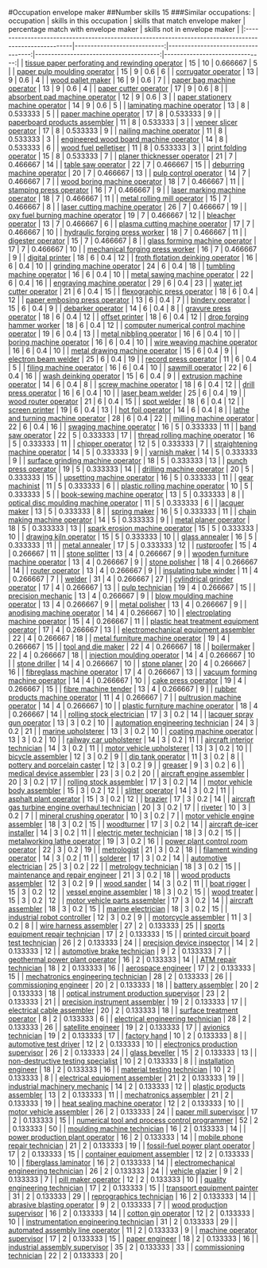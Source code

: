 #Occupation envelope maker
##Number skills 15
###Similar occupations:
| occupation                                                                                            |   skills in this occupation |   skills that match envelope maker |   percentage match with envelope maker |   skills not in envelope maker |
|:------------------------------------------------------------------------------------------------------|----------------------------:|-----------------------------------:|---------------------------------------:|-------------------------------:|
| [tissue paper perforating and rewinding operator](tissue_paper_perforating_and_rewinding_operator.md) |                          15 |                                 10 |                               0.666667 |                              5 |
| [paper pulp moulding operator](paper_pulp_moulding_operator.md)                                       |                          15 |                                  9 |                               0.6      |                              6 |
| [corrugator operator](corrugator_operator.md)                                                         |                          13 |                                  9 |                               0.6      |                              4 |
| [wood pallet maker](wood_pallet_maker.md)                                                             |                          16 |                                  9 |                               0.6      |                              7 |
| [paper bag machine operator](paper_bag_machine_operator.md)                                           |                          13 |                                  9 |                               0.6      |                              4 |
| [paper cutter operator](paper_cutter_operator.md)                                                     |                          17 |                                  9 |                               0.6      |                              8 |
| [absorbent pad machine operator](absorbent_pad_machine_operator.md)                                   |                          12 |                                  9 |                               0.6      |                              3 |
| [paper stationery machine operator](paper_stationery_machine_operator.md)                             |                          14 |                                  9 |                               0.6      |                              5 |
| [laminating machine operator](laminating_machine_operator.md)                                         |                          13 |                                  8 |                               0.533333 |                              5 |
| [paper machine operator](paper_machine_operator.md)                                                   |                          17 |                                  8 |                               0.533333 |                              9 |
| [paperboard products assembler](paperboard_products_assembler.md)                                     |                          11 |                                  8 |                               0.533333 |                              3 |
| [veneer slicer operator](veneer_slicer_operator.md)                                                   |                          17 |                                  8 |                               0.533333 |                              9 |
| [nailing machine operator](nailing_machine_operator.md)                                               |                          11 |                                  8 |                               0.533333 |                              3 |
| [engineered wood board machine operator](engineered_wood_board_machine_operator.md)                   |                          14 |                                  8 |                               0.533333 |                              6 |
| [wood fuel pelletiser](wood_fuel_pelletiser.md)                                                       |                          11 |                                  8 |                               0.533333 |                              3 |
| [print folding operator](print_folding_operator.md)                                                   |                          15 |                                  8 |                               0.533333 |                              7 |
| [planer thicknesser operator](planer_thicknesser_operator.md)                                         |                          21 |                                  7 |                               0.466667 |                             14 |
| [table saw operator](table_saw_operator.md)                                                           |                          22 |                                  7 |                               0.466667 |                             15 |
| [deburring machine operator](deburring_machine_operator.md)                                           |                          20 |                                  7 |                               0.466667 |                             13 |
| [pulp control operator](pulp_control_operator.md)                                                     |                          14 |                                  7 |                               0.466667 |                              7 |
| [wood boring machine operator](wood_boring_machine_operator.md)                                       |                          18 |                                  7 |                               0.466667 |                             11 |
| [stamping press operator](stamping_press_operator.md)                                                 |                          16 |                                  7 |                               0.466667 |                              9 |
| [laser marking machine operator](laser_marking_machine_operator.md)                                   |                          18 |                                  7 |                               0.466667 |                             11 |
| [metal rolling mill operator](metal_rolling_mill_operator.md)                                         |                          15 |                                  7 |                               0.466667 |                              8 |
| [laser cutting machine operator](laser_cutting_machine_operator.md)                                   |                          26 |                                  7 |                               0.466667 |                             19 |
| [oxy fuel burning machine operator](oxy_fuel_burning_machine_operator.md)                             |                          19 |                                  7 |                               0.466667 |                             12 |
| [bleacher operator](bleacher_operator.md)                                                             |                          13 |                                  7 |                               0.466667 |                              6 |
| [plasma cutting machine operator](plasma_cutting_machine_operator.md)                                 |                          17 |                                  7 |                               0.466667 |                             10 |
| [hydraulic forging press worker](hydraulic_forging_press_worker.md)                                   |                          18 |                                  7 |                               0.466667 |                             11 |
| [digester operator](digester_operator.md)                                                             |                          15 |                                  7 |                               0.466667 |                              8 |
| [glass forming machine operator](glass_forming_machine_operator.md)                                   |                          17 |                                  7 |                               0.466667 |                             10 |
| [mechanical forging press worker](mechanical_forging_press_worker.md)                                 |                          16 |                                  7 |                               0.466667 |                              9 |
| [digital printer](digital_printer.md)                                                                 |                          18 |                                  6 |                               0.4      |                             12 |
| [froth flotation deinking operator](froth_flotation_deinking_operator.md)                             |                          16 |                                  6 |                               0.4      |                             10 |
| [grinding machine operator](grinding_machine_operator.md)                                             |                          24 |                                  6 |                               0.4      |                             18 |
| [tumbling machine operator](tumbling_machine_operator.md)                                             |                          16 |                                  6 |                               0.4      |                             10 |
| [metal sawing machine operator](metal_sawing_machine_operator.md)                                     |                          22 |                                  6 |                               0.4      |                             16 |
| [engraving machine operator](engraving_machine_operator.md)                                           |                          29 |                                  6 |                               0.4      |                             23 |
| [water jet cutter operator](water_jet_cutter_operator.md)                                             |                          21 |                                  6 |                               0.4      |                             15 |
| [flexographic press operator](flexographic_press_operator.md)                                         |                          18 |                                  6 |                               0.4      |                             12 |
| [paper embosing press operator](paper_embosing_press_operator.md)                                     |                          13 |                                  6 |                               0.4      |                              7 |
| [bindery operator](bindery_operator.md)                                                               |                          15 |                                  6 |                               0.4      |                              9 |
| [debarker operator](debarker_operator.md)                                                             |                          14 |                                  6 |                               0.4      |                              8 |
| [gravure press operator](gravure_press_operator.md)                                                   |                          18 |                                  6 |                               0.4      |                             12 |
| [offset printer](offset_printer.md)                                                                   |                          18 |                                  6 |                               0.4      |                             12 |
| [drop forging hammer worker](drop_forging_hammer_worker.md)                                           |                          18 |                                  6 |                               0.4      |                             12 |
| [computer numerical control machine operator](computer_numerical_control_machine_operator.md)         |                          19 |                                  6 |                               0.4      |                             13 |
| [metal nibbling operator](metal_nibbling_operator.md)                                                 |                          16 |                                  6 |                               0.4      |                             10 |
| [boring machine operator](boring_machine_operator.md)                                                 |                          16 |                                  6 |                               0.4      |                             10 |
| [wire weaving machine operator](wire_weaving_machine_operator.md)                                     |                          16 |                                  6 |                               0.4      |                             10 |
| [metal drawing machine operator](metal_drawing_machine_operator.md)                                   |                          15 |                                  6 |                               0.4      |                              9 |
| [electron beam welder](electron_beam_welder.md)                                                       |                          25 |                                  6 |                               0.4      |                             19 |
| [record press operator](record_press_operator.md)                                                     |                          11 |                                  6 |                               0.4      |                              5 |
| [filing machine operator](filing_machine_operator.md)                                                 |                          16 |                                  6 |                               0.4      |                             10 |
| [sawmill operator](sawmill_operator.md)                                                               |                          22 |                                  6 |                               0.4      |                             16 |
| [wash deinking operator](wash_deinking_operator.md)                                                   |                          15 |                                  6 |                               0.4      |                              9 |
| [extrusion machine operator](extrusion_machine_operator.md)                                           |                          14 |                                  6 |                               0.4      |                              8 |
| [screw machine operator](screw_machine_operator.md)                                                   |                          18 |                                  6 |                               0.4      |                             12 |
| [drill press operator](drill_press_operator.md)                                                       |                          16 |                                  6 |                               0.4      |                             10 |
| [laser beam welder](laser_beam_welder.md)                                                             |                          25 |                                  6 |                               0.4      |                             19 |
| [wood router operator](wood_router_operator.md)                                                       |                          21 |                                  6 |                               0.4      |                             15 |
| [spot welder](spot_welder.md)                                                                         |                          18 |                                  6 |                               0.4      |                             12 |
| [screen printer](screen_printer.md)                                                                   |                          19 |                                  6 |                               0.4      |                             13 |
| [hot foil operator](hot_foil_operator.md)                                                             |                          14 |                                  6 |                               0.4      |                              8 |
| [lathe and turning machine operator](lathe_and_turning_machine_operator.md)                           |                          28 |                                  6 |                               0.4      |                             22 |
| [milling machine operator](milling_machine_operator.md)                                               |                          22 |                                  6 |                               0.4      |                             16 |
| [swaging machine operator](swaging_machine_operator.md)                                               |                          16 |                                  5 |                               0.333333 |                             11 |
| [band saw operator](band_saw_operator.md)                                                             |                          22 |                                  5 |                               0.333333 |                             17 |
| [thread rolling machine operator](thread_rolling_machine_operator.md)                                 |                          16 |                                  5 |                               0.333333 |                             11 |
| [chipper operator](chipper_operator.md)                                                               |                          12 |                                  5 |                               0.333333 |                              7 |
| [straightening machine operator](straightening_machine_operator.md)                                   |                          14 |                                  5 |                               0.333333 |                              9 |
| [varnish maker](varnish_maker.md)                                                                     |                          14 |                                  5 |                               0.333333 |                              9 |
| [surface grinding machine operator](surface_grinding_machine_operator.md)                             |                          18 |                                  5 |                               0.333333 |                             13 |
| [punch press operator](punch_press_operator.md)                                                       |                          19 |                                  5 |                               0.333333 |                             14 |
| [drilling machine operator](drilling_machine_operator.md)                                             |                          20 |                                  5 |                               0.333333 |                             15 |
| [upsetting machine operator](upsetting_machine_operator.md)                                           |                          16 |                                  5 |                               0.333333 |                             11 |
| [gear machinist](gear_machinist.md)                                                                   |                          11 |                                  5 |                               0.333333 |                              6 |
| [plastic rolling machine operator](plastic_rolling_machine_operator.md)                               |                          10 |                                  5 |                               0.333333 |                              5 |
| [book-sewing machine operator](book-sewing_machine_operator.md)                                       |                          13 |                                  5 |                               0.333333 |                              8 |
| [optical disc moulding machine operator](optical_disc_moulding_machine_operator.md)                   |                          11 |                                  5 |                               0.333333 |                              6 |
| [lacquer maker](lacquer_maker.md)                                                                     |                          13 |                                  5 |                               0.333333 |                              8 |
| [spring maker](spring_maker.md)                                                                       |                          16 |                                  5 |                               0.333333 |                             11 |
| [chain making machine operator](chain_making_machine_operator.md)                                     |                          14 |                                  5 |                               0.333333 |                              9 |
| [metal planer operator](metal_planer_operator.md)                                                     |                          18 |                                  5 |                               0.333333 |                             13 |
| [spark erosion machine operator](spark_erosion_machine_operator.md)                                   |                          15 |                                  5 |                               0.333333 |                             10 |
| [drawing kiln operator](drawing_kiln_operator.md)                                                     |                          15 |                                  5 |                               0.333333 |                             10 |
| [glass annealer](glass_annealer.md)                                                                   |                          16 |                                  5 |                               0.333333 |                             11 |
| [metal annealer](metal_annealer.md)                                                                   |                          17 |                                  5 |                               0.333333 |                             12 |
| [rustproofer](rustproofer.md)                                                                         |                          15 |                                  4 |                               0.266667 |                             11 |
| [stone splitter](stone_splitter.md)                                                                   |                          13 |                                  4 |                               0.266667 |                              9 |
| [wooden furniture machine operator](wooden_furniture_machine_operator.md)                             |                          13 |                                  4 |                               0.266667 |                              9 |
| [stone polisher](stone_polisher.md)                                                                   |                          18 |                                  4 |                               0.266667 |                             14 |
| [router operator](router_operator.md)                                                                 |                          13 |                                  4 |                               0.266667 |                              9 |
| [insulating tube winder](insulating_tube_winder.md)                                                   |                          11 |                                  4 |                               0.266667 |                              7 |
| [welder](welder.md)                                                                                   |                          31 |                                  4 |                               0.266667 |                             27 |
| [cylindrical grinder operator](cylindrical_grinder_operator.md)                                       |                          17 |                                  4 |                               0.266667 |                             13 |
| [pulp technician](pulp_technician.md)                                                                 |                          19 |                                  4 |                               0.266667 |                             15 |
| [precision mechanic](precision_mechanic.md)                                                           |                          13 |                                  4 |                               0.266667 |                              9 |
| [blow moulding machine operator](blow_moulding_machine_operator.md)                                   |                          13 |                                  4 |                               0.266667 |                              9 |
| [metal polisher](metal_polisher.md)                                                                   |                          13 |                                  4 |                               0.266667 |                              9 |
| [anodising machine operator](anodising_machine_operator.md)                                           |                          14 |                                  4 |                               0.266667 |                             10 |
| [electroplating machine operator](electroplating_machine_operator.md)                                 |                          15 |                                  4 |                               0.266667 |                             11 |
| [plastic heat treatment equipment operator](plastic_heat_treatment_equipment_operator.md)             |                          17 |                                  4 |                               0.266667 |                             13 |
| [electromechanical equipment assembler](electromechanical_equipment_assembler.md)                     |                          22 |                                  4 |                               0.266667 |                             18 |
| [metal furniture machine operator](metal_furniture_machine_operator.md)                               |                          19 |                                  4 |                               0.266667 |                             15 |
| [tool and die maker](tool_and_die_maker.md)                                                           |                          22 |                                  4 |                               0.266667 |                             18 |
| [boilermaker](boilermaker.md)                                                                         |                          22 |                                  4 |                               0.266667 |                             18 |
| [injection moulding operator](injection_moulding_operator.md)                                         |                          14 |                                  4 |                               0.266667 |                             10 |
| [stone driller](stone_driller.md)                                                                     |                          14 |                                  4 |                               0.266667 |                             10 |
| [stone planer](stone_planer.md)                                                                       |                          20 |                                  4 |                               0.266667 |                             16 |
| [fibreglass machine operator](fibreglass_machine_operator.md)                                         |                          17 |                                  4 |                               0.266667 |                             13 |
| [vacuum forming machine operator](vacuum_forming_machine_operator.md)                                 |                          14 |                                  4 |                               0.266667 |                             10 |
| [cake press operator](cake_press_operator.md)                                                         |                          19 |                                  4 |                               0.266667 |                             15 |
| [fibre machine tender](fibre_machine_tender.md)                                                       |                          13 |                                  4 |                               0.266667 |                              9 |
| [rubber products machine operator](rubber_products_machine_operator.md)                               |                          11 |                                  4 |                               0.266667 |                              7 |
| [pultrusion machine operator](pultrusion_machine_operator.md)                                         |                          14 |                                  4 |                               0.266667 |                             10 |
| [plastic furniture machine operator](plastic_furniture_machine_operator.md)                           |                          18 |                                  4 |                               0.266667 |                             14 |
| [rolling stock electrician](rolling_stock_electrician.md)                                             |                          17 |                                  3 |                               0.2      |                             14 |
| [lacquer spray gun operator](lacquer_spray_gun_operator.md)                                           |                          13 |                                  3 |                               0.2      |                             10 |
| [automation engineering technician](automation_engineering_technician.md)                             |                          24 |                                  3 |                               0.2      |                             21 |
| [marine upholsterer](marine_upholsterer.md)                                                           |                          13 |                                  3 |                               0.2      |                             10 |
| [coating machine operator](coating_machine_operator.md)                                               |                          13 |                                  3 |                               0.2      |                             10 |
| [railway car upholsterer](railway_car_upholsterer.md)                                                 |                          14 |                                  3 |                               0.2      |                             11 |
| [aircraft interior technician](aircraft_interior_technician.md)                                       |                          14 |                                  3 |                               0.2      |                             11 |
| [motor vehicle upholsterer](motor_vehicle_upholsterer.md)                                             |                          13 |                                  3 |                               0.2      |                             10 |
| [bicycle assembler](bicycle_assembler.md)                                                             |                          12 |                                  3 |                               0.2      |                              9 |
| [dip tank operator](dip_tank_operator.md)                                                             |                          11 |                                  3 |                               0.2      |                              8 |
| [pottery and porcelain caster](pottery_and_porcelain_caster.md)                                       |                          12 |                                  3 |                               0.2      |                              9 |
| [greaser](greaser.md)                                                                                 |                           9 |                                  3 |                               0.2      |                              6 |
| [medical device assembler](medical_device_assembler.md)                                               |                          23 |                                  3 |                               0.2      |                             20 |
| [aircraft engine assembler](aircraft_engine_assembler.md)                                             |                          20 |                                  3 |                               0.2      |                             17 |
| [rolling stock assembler](rolling_stock_assembler.md)                                                 |                          17 |                                  3 |                               0.2      |                             14 |
| [motor vehicle body assembler](motor_vehicle_body_assembler.md)                                       |                          15 |                                  3 |                               0.2      |                             12 |
| [slitter operator](slitter_operator.md)                                                               |                          14 |                                  3 |                               0.2      |                             11 |
| [asphalt plant operator](asphalt_plant_operator.md)                                                   |                          15 |                                  3 |                               0.2      |                             12 |
| [brazier](brazier.md)                                                                                 |                          17 |                                  3 |                               0.2      |                             14 |
| [aircraft gas turbine engine overhaul technician](aircraft_gas_turbine_engine_overhaul_technician.md) |                          20 |                                  3 |                               0.2      |                             17 |
| [riveter](riveter.md)                                                                                 |                          10 |                                  3 |                               0.2      |                              7 |
| [mineral crushing operator](mineral_crushing_operator.md)                                             |                          10 |                                  3 |                               0.2      |                              7 |
| [motor vehicle engine assembler](motor_vehicle_engine_assembler.md)                                   |                          18 |                                  3 |                               0.2      |                             15 |
| [woodturner](woodturner.md)                                                                           |                          17 |                                  3 |                               0.2      |                             14 |
| [aircraft de-icer installer](aircraft_de-icer_installer.md)                                           |                          14 |                                  3 |                               0.2      |                             11 |
| [electric meter technician](electric_meter_technician.md)                                             |                          18 |                                  3 |                               0.2      |                             15 |
| [metalworking lathe operator](metalworking_lathe_operator.md)                                         |                          19 |                                  3 |                               0.2      |                             16 |
| [power plant control room operator](power_plant_control_room_operator.md)                             |                          22 |                                  3 |                               0.2      |                             19 |
| [metrologist](metrologist.md)                                                                         |                          21 |                                  3 |                               0.2      |                             18 |
| [filament winding operator](filament_winding_operator.md)                                             |                          14 |                                  3 |                               0.2      |                             11 |
| [solderer](solderer.md)                                                                               |                          17 |                                  3 |                               0.2      |                             14 |
| [automotive electrician](automotive_electrician.md)                                                   |                          25 |                                  3 |                               0.2      |                             22 |
| [metrology technician](metrology_technician.md)                                                       |                          18 |                                  3 |                               0.2      |                             15 |
| [maintenance and repair engineer](maintenance_and_repair_engineer.md)                                 |                          21 |                                  3 |                               0.2      |                             18 |
| [wood products assembler](wood_products_assembler.md)                                                 |                          12 |                                  3 |                               0.2      |                              9 |
| [wood sander](wood_sander.md)                                                                         |                          14 |                                  3 |                               0.2      |                             11 |
| [boat rigger](boat_rigger.md)                                                                         |                          15 |                                  3 |                               0.2      |                             12 |
| [vessel engine assembler](vessel_engine_assembler.md)                                                 |                          18 |                                  3 |                               0.2      |                             15 |
| [wood treater](wood_treater.md)                                                                       |                          15 |                                  3 |                               0.2      |                             12 |
| [motor vehicle parts assembler](motor_vehicle_parts_assembler.md)                                     |                          17 |                                  3 |                               0.2      |                             14 |
| [aircraft assembler](aircraft_assembler.md)                                                           |                          18 |                                  3 |                               0.2      |                             15 |
| [marine electrician](marine_electrician.md)                                                           |                          18 |                                  3 |                               0.2      |                             15 |
| [industrial robot controller](industrial_robot_controller.md)                                         |                          12 |                                  3 |                               0.2      |                              9 |
| [motorcycle assembler](motorcycle_assembler.md)                                                       |                          11 |                                  3 |                               0.2      |                              8 |
| [wire harness assembler](wire_harness_assembler.md)                                                   |                          27 |                                  2 |                               0.133333 |                             25 |
| [sports equipment repair technician](sports_equipment_repair_technician.md)                           |                          17 |                                  2 |                               0.133333 |                             15 |
| [printed circuit board test technician](printed_circuit_board_test_technician.md)                     |                          26 |                                  2 |                               0.133333 |                             24 |
| [precision device inspector](precision_device_inspector.md)                                           |                          14 |                                  2 |                               0.133333 |                             12 |
| [automotive brake technician](automotive_brake_technician.md)                                         |                           9 |                                  2 |                               0.133333 |                              7 |
| [geothermal power plant operator](geothermal_power_plant_operator.md)                                 |                          16 |                                  2 |                               0.133333 |                             14 |
| [ATM repair technician](ATM_repair_technician.md)                                                     |                          18 |                                  2 |                               0.133333 |                             16 |
| [aerospace engineer](aerospace_engineer.md)                                                           |                          17 |                                  2 |                               0.133333 |                             15 |
| [mechatronics engineering technician](mechatronics_engineering_technician.md)                         |                          28 |                                  2 |                               0.133333 |                             26 |
| [commissioning engineer](commissioning_engineer.md)                                                   |                          20 |                                  2 |                               0.133333 |                             18 |
| [battery assembler](battery_assembler.md)                                                             |                          20 |                                  2 |                               0.133333 |                             18 |
| [optical instrument production supervisor](optical_instrument_production_supervisor.md)               |                          23 |                                  2 |                               0.133333 |                             21 |
| [precision instrument assembler](precision_instrument_assembler.md)                                   |                          19 |                                  2 |                               0.133333 |                             17 |
| [electrical cable assembler](electrical_cable_assembler.md)                                           |                          20 |                                  2 |                               0.133333 |                             18 |
| [surface treatment operator](surface_treatment_operator.md)                                           |                           8 |                                  2 |                               0.133333 |                              6 |
| [electrical engineering technician](electrical_engineering_technician.md)                             |                          28 |                                  2 |                               0.133333 |                             26 |
| [satellite engineer](satellite_engineer.md)                                                           |                          19 |                                  2 |                               0.133333 |                             17 |
| [avionics technician](avionics_technician.md)                                                         |                          19 |                                  2 |                               0.133333 |                             17 |
| [factory hand](factory_hand.md)                                                                       |                          10 |                                  2 |                               0.133333 |                              8 |
| [automotive test driver](automotive_test_driver.md)                                                   |                          12 |                                  2 |                               0.133333 |                             10 |
| [electronics production supervisor](electronics_production_supervisor.md)                             |                          26 |                                  2 |                               0.133333 |                             24 |
| [glass beveller](glass_beveller.md)                                                                   |                          15 |                                  2 |                               0.133333 |                             13 |
| [non-destructive testing specialist](non-destructive_testing_specialist.md)                           |                          10 |                                  2 |                               0.133333 |                              8 |
| [installation engineer](installation_engineer.md)                                                     |                          18 |                                  2 |                               0.133333 |                             16 |
| [material testing technician](material_testing_technician.md)                                         |                          10 |                                  2 |                               0.133333 |                              8 |
| [electrical equipment assembler](electrical_equipment_assembler.md)                                   |                          21 |                                  2 |                               0.133333 |                             19 |
| [industrial machinery mechanic](industrial_machinery_mechanic.md)                                     |                          14 |                                  2 |                               0.133333 |                             12 |
| [plastic products assembler](plastic_products_assembler.md)                                           |                          13 |                                  2 |                               0.133333 |                             11 |
| [mechatronics assembler](mechatronics_assembler.md)                                                   |                          21 |                                  2 |                               0.133333 |                             19 |
| [heat sealing machine operator](heat_sealing_machine_operator.md)                                     |                          12 |                                  2 |                               0.133333 |                             10 |
| [motor vehicle assembler](motor_vehicle_assembler.md)                                                 |                          26 |                                  2 |                               0.133333 |                             24 |
| [paper mill supervisor](paper_mill_supervisor.md)                                                     |                          17 |                                  2 |                               0.133333 |                             15 |
| [numerical tool and process control programmer](numerical_tool_and_process_control_programmer.md)     |                          52 |                                  2 |                               0.133333 |                             50 |
| [moulding machine technician](moulding_machine_technician.md)                                         |                          16 |                                  2 |                               0.133333 |                             14 |
| [power production plant operator](power_production_plant_operator.md)                                 |                          16 |                                  2 |                               0.133333 |                             14 |
| [mobile phone repair technician](mobile_phone_repair_technician.md)                                   |                          21 |                                  2 |                               0.133333 |                             19 |
| [fossil-fuel power plant operator](fossil-fuel_power_plant_operator.md)                               |                          17 |                                  2 |                               0.133333 |                             15 |
| [container equipment assembler](container_equipment_assembler.md)                                     |                          12 |                                  2 |                               0.133333 |                             10 |
| [fiberglass laminator](fiberglass_laminator.md)                                                       |                          16 |                                  2 |                               0.133333 |                             14 |
| [electromechanical engineering technician](electromechanical_engineering_technician.md)               |                          26 |                                  2 |                               0.133333 |                             24 |
| [vehicle glazier](vehicle_glazier.md)                                                                 |                           9 |                                  2 |                               0.133333 |                              7 |
| [pill maker operator](pill_maker_operator.md)                                                         |                          12 |                                  2 |                               0.133333 |                             10 |
| [quality engineering technician](quality_engineering_technician.md)                                   |                          17 |                                  2 |                               0.133333 |                             15 |
| [transport equipment painter](transport_equipment_painter.md)                                         |                          31 |                                  2 |                               0.133333 |                             29 |
| [reprographics technician](reprographics_technician.md)                                               |                          16 |                                  2 |                               0.133333 |                             14 |
| [abrasive blasting operator](abrasive_blasting_operator.md)                                           |                           9 |                                  2 |                               0.133333 |                              7 |
| [wood production supervisor](wood_production_supervisor.md)                                           |                          16 |                                  2 |                               0.133333 |                             14 |
| [cotton gin operator](cotton_gin_operator.md)                                                         |                          12 |                                  2 |                               0.133333 |                             10 |
| [instrumentation engineering technician](instrumentation_engineering_technician.md)                   |                          31 |                                  2 |                               0.133333 |                             29 |
| [automated assembly line operator](automated_assembly_line_operator.md)                               |                          11 |                                  2 |                               0.133333 |                              9 |
| [machine operator supervisor](machine_operator_supervisor.md)                                         |                          17 |                                  2 |                               0.133333 |                             15 |
| [paper engineer](paper_engineer.md)                                                                   |                          18 |                                  2 |                               0.133333 |                             16 |
| [industrial assembly supervisor](industrial_assembly_supervisor.md)                                   |                          35 |                                  2 |                               0.133333 |                             33 |
| [commissioning technician](commissioning_technician.md)                                               |                          22 |                                  2 |                               0.133333 |                             20 |
